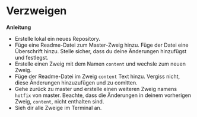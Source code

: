 # Verzweigen

**Anleitung**
* Erstelle lokal ein neues Repository.
* Füge eine Readme-Datei zum Master-Zweig hinzu. Füge der Datei eine Überschrift hinzu. Stelle sicher, dass du deine Änderungen hinzufügst und festlegst.
* Erstelle einen Zweig mit dem Namen `content` und wechsle zum neuen Zweig.
* Füge der Readme-Datei im Zweig `content` Text hinzu. Vergiss nicht, diese Änderungen hinzuzufügen und zu comitten.
* Gehe zurück zu master und erstelle einen weiteren Zweig namens `hotfix` von master. Beachte, dass die Änderungen in deinem vorherigen Zweig, `content`, nicht enthalten sind.
* Sieh dir alle Zweige im Terminal an.
